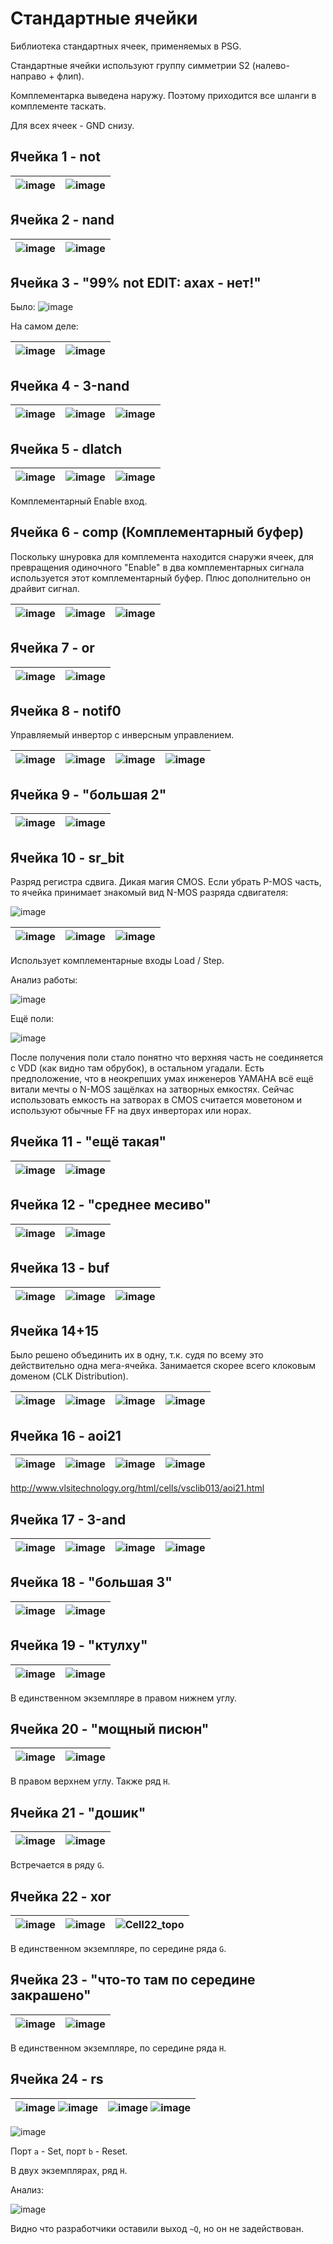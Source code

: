 # Стандартные ячейки

Библиотека стандартных ячеек, применяемых в PSG.

Стандартные ячейки используют группу симметрии S2 (налево-направо + флип).

Комплементарка выведена наружу. Поэтому приходится все шланги в комплементе таскать.

Для всех ячеек - GND снизу.

## Ячейка 1 - not

|![image](https://user-images.githubusercontent.com/5828819/175828155-b9515f2e-2b66-4da4-86f1-a14564c949ac.png)|![image](https://user-images.githubusercontent.com/5828819/175999883-90b013b2-fc58-4027-9236-9763d79340f4.png)|
|---|---|

## Ячейка 2 - nand

|![image](https://user-images.githubusercontent.com/5828819/175828162-69dcf454-e27e-4bb9-aa23-9b45bb4da4f8.png)|![image](https://user-images.githubusercontent.com/5828819/175999920-ba876784-3b6e-4314-ab34-8da8cb6cd6b2.png)|
|---|---|

## Ячейка 3 - "99% not EDIT: ахах - нет!"

Было: ![image](https://user-images.githubusercontent.com/5828819/175828185-c3d8d309-6e06-4d31-9407-ce7882585c71.png)

На самом деле:

|![image](https://user-images.githubusercontent.com/5828819/176184195-b4206385-b0a0-4d57-b295-6e443fd7b300.png)|![image](https://user-images.githubusercontent.com/5828819/176184217-fb85430c-144a-4f3c-b6a2-906d04506b27.png)|
|---|---|

## Ячейка 4 - 3-nand

|![image](https://user-images.githubusercontent.com/5828819/175828193-f8cd0cd6-c3d2-421a-b0d5-5c432deee133.png)|![image](https://user-images.githubusercontent.com/5828819/176125415-f76623ef-382e-403c-807a-b7bc2bb4f5f4.png)|![image](https://user-images.githubusercontent.com/5828819/176121734-2aa7369c-96d0-4490-bcc4-e194179e0b00.png)|
|---|---|---|

## Ячейка 5 - dlatch

|![image](https://user-images.githubusercontent.com/5828819/175957768-2fb18bf3-0f28-4936-ae84-23d2bfefcf88.png)|![image](https://user-images.githubusercontent.com/5828819/176176744-37845b69-c7ca-467a-ad32-f080a0a57765.png)|![image](https://user-images.githubusercontent.com/5828819/176163672-2ecf4a9a-1797-4467-aa3d-549cbe394303.png)|
|---|---|---|

Комплементарный Enable вход.

## Ячейка 6 - comp (Комплементарный буфер)

Поскольку шнуровка для комплемента находится снаружи ячеек, для превращения одиночного "Enable" в два комплементарных сигнала используется этот комплементарный буфер. Плюс дополнительно он драйвит сигнал.

|![image](https://user-images.githubusercontent.com/5828819/175828255-fcc3b21d-1581-41ae-8568-4f52225abaf9.png)|![image](https://user-images.githubusercontent.com/5828819/176173811-0eb2c7bc-a7d0-4837-a69d-72a19f0c30f7.png)|![image](https://user-images.githubusercontent.com/5828819/176173863-f2a46577-6962-4659-8fe5-9afd277e9e84.png)|
|---|---|---|

## Ячейка 7 - or

|![image](https://user-images.githubusercontent.com/5828819/176176522-3a7d5767-a98e-496b-8528-05f6b4369565.png)|![image](https://user-images.githubusercontent.com/5828819/176018358-e445fd72-a8ca-4356-9f05-3e22aa7e1689.png)|
|---|---|

## Ячейка 8 - notif0

Управляемый инвертор с инверсным управлением.

|![image](https://user-images.githubusercontent.com/5828819/175957964-541661c6-e339-40c5-a8da-9e1b2a712aab.png)|![image](https://user-images.githubusercontent.com/5828819/176018237-bffd9aed-79f7-4be7-835f-edf27a565b64.png)|![image](https://user-images.githubusercontent.com/5828819/176018267-0b7643de-d56e-43f9-88f1-686f33d86382.png)|![image](https://user-images.githubusercontent.com/5828819/176018287-d56c1a19-cee0-4df7-8e19-1636e6f89323.png)|
|---|---|---|---|

## Ячейка 9 - "большая 2"

|![image](https://user-images.githubusercontent.com/5828819/176184878-66d954e8-904c-4c26-ba89-6aa4cc9622ac.png)|![image](https://user-images.githubusercontent.com/5828819/176185240-6fbb4eab-6d60-42c9-829d-e9196145f510.png)|
|---|---|

## Ячейка 10 - sr_bit

Разряд регистра сдвига. Дикая магия CMOS. Если убрать P-MOS часть, то ячейка принимает знакомый вид N-MOS разряда сдвигателя:

![image](https://user-images.githubusercontent.com/5828819/176033538-51ae5998-eaa3-4a6f-afd0-77f932a2fa79.png)

|![image](https://user-images.githubusercontent.com/5828819/175828434-def8dd3c-53b6-4d24-a516-ee5cc95f0329.png)|![image](https://user-images.githubusercontent.com/5828819/176033676-29be2ee5-71db-433f-bd14-1f58dde82434.png)|![image](https://user-images.githubusercontent.com/5828819/176033844-dfea478a-1031-477b-9ae1-519eba22c462.png)|
|---|---|---|

Использует комплементарные входы Load / Step.

Анализ работы:

![image](https://user-images.githubusercontent.com/5828819/176033609-a2666229-4ae3-45be-bd83-4faa5e3da96f.png)

Ещё поли:

![image](https://user-images.githubusercontent.com/5828819/176114115-4355ba98-e814-454e-9c3f-baf2cafca8f8.png)

После получения поли стало понятно что верхняя часть не соединяется с VDD (как видно там обрубок), в остальном угадали. Есть предположение, что в неокрепших умах инженеров YAMAHA всё ещё витали мечты о N-MOS защёлках на затворных емкостях. Сейчас использовать емкость на затворах в CMOS считается моветоном и используют обычные FF на двух инверторах или норах.

## Ячейка 11 - "ещё такая"

|![image](https://user-images.githubusercontent.com/5828819/175959809-c1862af9-696c-46fe-9019-12709208eeb8.png)|![image](https://user-images.githubusercontent.com/5828819/176185683-8d289499-4ab1-420b-b637-89162f41face.png)|
|---|---|

## Ячейка 12 - "среднее месиво"

|![image](https://user-images.githubusercontent.com/5828819/176185957-4371e9bc-bd7c-4fdf-ae42-a4ba08bfe53f.png)|![image](https://user-images.githubusercontent.com/5828819/176186226-52175d6f-51eb-4c15-8711-d784d491781b.png)|
|---|---|

## Ячейка 13 - buf

|![image](https://user-images.githubusercontent.com/5828819/175828496-8fb2ec44-639f-4f8a-8e6e-b1a8025b9a3d.png)|![image](https://user-images.githubusercontent.com/5828819/176180281-5b7532e7-b7dd-46ef-bed6-73923f69fae2.png)|![image](https://user-images.githubusercontent.com/5828819/176180754-899c75fa-0af2-42f9-a165-b9d24792c974.png)|
|---|---|---|

## Ячейка 14+15

Было решено объединить их в одну, т.к. судя по всему это действительно одна мега-ячейка. Занимается скорее всего клоковым доменом (CLK Distribution).

|![image](https://user-images.githubusercontent.com/5828819/176186837-eefac41e-b4ba-426f-9a50-20cf0c258eb4.png)|![image](https://user-images.githubusercontent.com/5828819/176187126-68dec8b9-8d89-458e-b0a2-ad97e49e64cf.png)|![image](https://user-images.githubusercontent.com/5828819/176187306-69b78041-44e6-4965-b597-c64058f65cc4.png)|![image](https://user-images.githubusercontent.com/5828819/176187396-5416db50-3828-44ae-b9a8-6593ae666d41.png)|
|---|---|---|---|

## Ячейка 16 - aoi21

|![image](https://user-images.githubusercontent.com/5828819/176190468-ce3e51af-3965-48fd-8d4b-206356d4bfb3.png)|![image](https://user-images.githubusercontent.com/5828819/176204015-86bfb3b8-1ac9-422a-a3d6-2425245dcb38.png)|![image](https://user-images.githubusercontent.com/5828819/176261618-758d3c39-f3da-45cc-a9c7-e5d9bdc8461c.png)|![image](https://user-images.githubusercontent.com/5828819/176261661-e501a05f-9ca6-49e5-b3e1-098a2298788c.png)|
|---|---|---|---|

http://www.vlsitechnology.org/html/cells/vsclib013/aoi21.html

## Ячейка 17 - 3-and

|![image](https://user-images.githubusercontent.com/5828819/176190699-3541d3df-5827-4a84-bb0a-913818436337.png)|![image](https://user-images.githubusercontent.com/5828819/176204233-07d70da0-d0ae-457c-802b-b3fdbe04417b.png)|![image](https://user-images.githubusercontent.com/5828819/176273560-1e9a28fb-d50f-49e5-96a2-029db8205bba.png)|![image](https://user-images.githubusercontent.com/5828819/176273591-cda98f3c-f6e0-4f42-80df-7a1df5b5fc77.png)|
|---|---|---|---|

## Ячейка 18 - "большая 3"

|![image](https://user-images.githubusercontent.com/5828819/175959078-5cf9f231-baaa-4a33-add7-f35cdb7e9b32.png)|![image](https://user-images.githubusercontent.com/5828819/176202271-89a9a869-eba8-4442-9162-ad07cdecd52f.png)|
|---|---|

## Ячейка 19 - "ктулху"

|![image](https://user-images.githubusercontent.com/5828819/175959384-6d79e735-510f-4cd9-a2bb-2bce819033a5.png)|![image](https://user-images.githubusercontent.com/5828819/176203046-43f896aa-574d-455b-9ce8-fea1b477f5df.png)|
|---|---|

В единственном экземпляре в правом нижнем углу.

## Ячейка 20 - "мощный писюн"

|![image](https://user-images.githubusercontent.com/5828819/175965602-246a1d11-7b25-4778-815f-2e8ef21c58b4.png)|![image](https://user-images.githubusercontent.com/5828819/176202632-86301523-d5da-4f63-9549-7179b89989be.png)|
|---|---|

В правом верхнем углу. Также ряд `H`.

## Ячейка 21 - "дошик"

|![image](https://user-images.githubusercontent.com/5828819/176191076-13161844-1df5-4ac7-90df-2fc926a6915c.png)|![image](https://user-images.githubusercontent.com/5828819/176198129-7f378890-1469-4076-a226-027ca1623969.png)|
|---|---|

Встречается в ряду `G`.

## Ячейка 22 - xor

|![image](https://user-images.githubusercontent.com/5828819/176287353-e5aa4c25-c5ad-488b-b5ed-8a5a0bb7fe38.png)|![image](https://user-images.githubusercontent.com/5828819/176198629-096293c4-8224-41a3-9133-3c87889a9ea4.png)|![Cell22_topo](\imgstore\Cell22_topo.png)|
|---|---|---|

В единственном экземпляре, по середине ряда `G`.

## Ячейка 23 - "что-то там по середине закрашено"

|![image](https://user-images.githubusercontent.com/5828819/176144811-5e6adfbd-b1f2-4581-a6d5-d1d0145d84e4.png)|![image](https://user-images.githubusercontent.com/5828819/176199363-e7ef2c94-cf95-41e6-a921-289226d8481f.png)|
|---|---|

В единственном экземпляре, по середине ряда `H`.

## Ячейка 24 - rs

|![image](https://user-images.githubusercontent.com/5828819/176145611-63770541-ccd9-43e7-be5c-61badbb8c6af.png) ![image](https://user-images.githubusercontent.com/5828819/176260167-7acbff60-b5c9-4618-900e-3ab78da10f82.png)|![image](https://user-images.githubusercontent.com/5828819/176200419-f0a31bce-8d44-49dd-b2ca-4f85cd8f84c9.png) ![image](https://user-images.githubusercontent.com/5828819/176273044-a6c54232-eb47-4ad9-86bf-8f30cc6177a0.png)|
|---|---|

![image](https://user-images.githubusercontent.com/5828819/176285077-d3d89ffc-4052-4367-82ab-aaafcdb1dfd6.png)

Порт `a` - Set, порт `b` - Reset.

В двух экземплярах, ряд `H`.

Анализ:

![image](https://user-images.githubusercontent.com/5828819/176284957-6244b979-da7a-48d0-bd4b-9317c8e096a7.png)

Видно что разработчики оставили выход `~Q`, но он не задействован.
